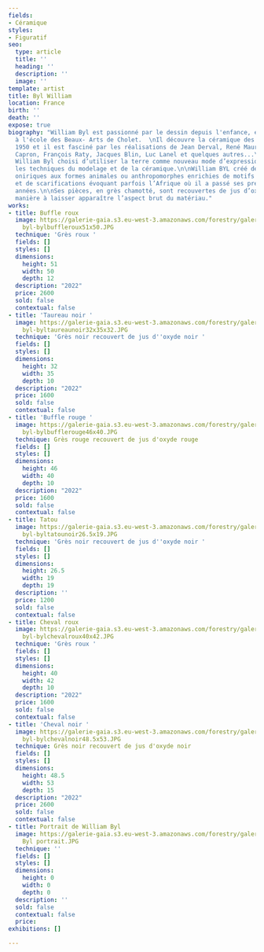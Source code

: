 ```yaml
---
fields:
- Céramique
styles:
- Figuratif
seo:
  type: article
  title: ''
  heading: ''
  description: ''
  image: ''
template: artist
title: Byl William
location: France
birth: ''
death: ''
expose: true
biography: "William Byl est passionné par le dessin depuis l'enfance, et se forme
  à l'école des Beaux- Arts de Cholet.  \nIl découvre la céramique des années
  1950 et il est fasciné par les réalisations de Jean Derval, René Maurel, Roger
  Capron, François Raty, Jacques Blin, Luc Lanel et quelques autres...\n\nEn 2013,
  William Byl choisi d’utiliser la terre comme nouveau mode d’expression et explore
  les techniques du modelage et de la céramique.\n\nWilliam BYL créé des figures
  oniriques aux formes animales ou anthropomorphes enrichies de motifs géométriques
  et de scarifications évoquant parfois l’Afrique où il a passé ses premières
  années.\n\nSes pièces, en grès chamotté, sont recouvertes de jus d’oxydes de
  manière à laisser apparaître l’aspect brut du matériau."
works:
- title: Buffle roux
  image: https://galerie-gaia.s3.eu-west-3.amazonaws.com/forestry/galerie-gaia-william
    byl-bylbuffleroux51x50.JPG
  technique: 'Grès roux '
  fields: []
  styles: []
  dimensions:
    height: 51
    width: 50
    depth: 12
  description: "2022"
  price: 2600
  sold: false
  contextual: false
- title: 'Taureau noir '
  image: https://galerie-gaia.s3.eu-west-3.amazonaws.com/forestry/galerie-gaia-william
    byl-byltaureaunoir32x35x32.JPG
  technique: 'Grès noir recouvert de jus d''oxyde noir '
  fields: []
  styles: []
  dimensions:
    height: 32
    width: 35
    depth: 10
  description: "2022"
  price: 1600
  sold: false
  contextual: false
- title: 'Buffle rouge '
  image: https://galerie-gaia.s3.eu-west-3.amazonaws.com/forestry/galerie-gaia-william
    byl-bylbufflerouge46x40.JPG
  technique: Grès rouge recouvert de jus d'oxyde rouge
  fields: []
  styles: []
  dimensions:
    height: 46
    width: 40
    depth: 10
  description: "2022"
  price: 1600
  sold: false
  contextual: false
- title: Tatou
  image: https://galerie-gaia.s3.eu-west-3.amazonaws.com/forestry/galerie-gaia-william
    byl-byltatounoir26.5x19.JPG
  technique: 'Grès noir recouvert de jus d''oxyde noir '
  fields: []
  styles: []
  dimensions:
    height: 26.5
    width: 19
    depth: 19
  description: ''
  price: 1200
  sold: false
  contextual: false
- title: Cheval roux
  image: https://galerie-gaia.s3.eu-west-3.amazonaws.com/forestry/galerie-gaia-william
    byl-bylchevalroux40x42.JPG
  technique: 'Grès roux '
  fields: []
  styles: []
  dimensions:
    height: 40
    width: 42
    depth: 10
  description: "2022"
  price: 1600
  sold: false
  contextual: false
- title: 'Cheval noir '
  image: https://galerie-gaia.s3.eu-west-3.amazonaws.com/forestry/galerie-gaia-william
    byl-bylchevalnoir48.5x53.JPG
  technique: Grès noir recouvert de jus d'oxyde noir
  fields: []
  styles: []
  dimensions:
    height: 48.5
    width: 53
    depth: 15
  description: "2022"
  price: 2600
  sold: false
  contextual: false
- title: Portrait de William Byl
  image: https://galerie-gaia.s3.eu-west-3.amazonaws.com/forestry/galerie gaia William
    Byl portrait.JPG
  technique: ''
  fields: []
  styles: []
  dimensions:
    height: 0
    width: 0
    depth: 0
  description: ''
  sold: false
  contextual: false
  price: 
exhibitions: []

---
```


